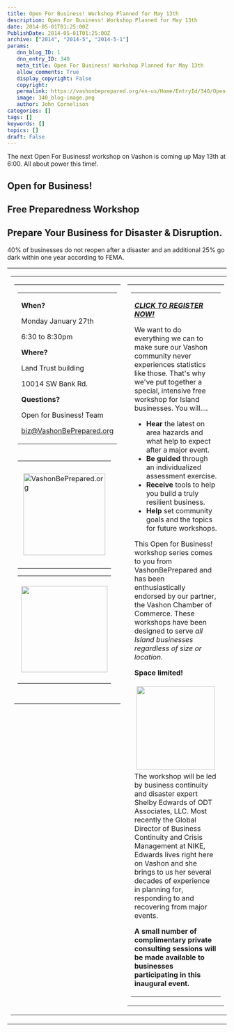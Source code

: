 ```yaml
---
title: Open For Business! Workshop Planned for May 13th
description: Open For Business! Workshop Planned for May 13th
date: 2014-05-01T01:25:00Z
PublishDate: 2014-05-01T01:25:00Z
archive: ["2014", "2014-5", "2014-5-1"]
params:
   dnn_blog_ID: 1
   dnn_entry_ID: 340
   meta_title: Open For Business! Workshop Planned for May 13th
   allow_comments: True
   display_copyright: False
   copyright: 
   permalink: https://vashonbeprepared.org/en-us/Home/EntryId/340/Open-For-Business-Workshop-Planned-for-May-13th
   image: 340_blog-image.png
   author: John Cornelison
categories: []
tags: []
keywords: []
topics: []
draft: False
---
```


<p>The next Open For Business! workshop on Vashon is coming up May 13th at 6:00. All about power this time!. </p>  <h2>Open for Business! </h2>  <h2>Free Preparedness Workshop</h2>  <h2>Prepare Your Business for Disaster &amp; Disruption. </h2>  <p>40% of businesses do not reopen after a disaster and an additional 25% go dark within one year according to FEMA.</p>  <table cellspacing="5" cellpadding="0" border="0"><tbody>     <tr>       <td>         <table cellspacing="7" cellpadding="0" border="0"><tbody>             <tr>               <td valign="top" width="175">                 <table cellspacing="0" cellpadding="0" border="0"><tbody>                     <tr>                       <td width="100%">                         <table cellspacing="0" cellpadding="0" border="0"><tbody>                             <tr>                               <td>                                 <p><strong>When?</strong></p>                                  <p>Monday January 27th</p>                                  <p>6:30 to 8:30pm</p>                                  <p><strong>Where?</strong></p>                                  <p>Land Trust building</p>                                  <p>10014 SW Bank Rd.</p>                                  <p><strong>Questions?</strong></p>                                  <p>Open for Business! Team</p>                                  <p><a href="mailto:biz@VashonBePrepared.org">biz@VashonBePrepared.org</a></p>                               </td>                             </tr>                           </tbody></table>                       </td>                     </tr>                      <tr>                       <td width="100%">                         <table cellspacing="0" cellpadding="0" border="0"><tbody>                             <tr>                               <td>                                 <p><img border="0" hspace="5" alt="VashonBePrepared.org" vspace="10" src="http://ih.constantcontact.com/fs128/1102033636586/img/68.jpg" width="188" /></p>                               </td>                             </tr>                           </tbody></table>                          <table cellspacing="0" cellpadding="0" border="0"><tbody>                             <tr>                               <td>                                 <p><img border="0" vspace="5" src="http://ih.constantcontact.com/fs128/1102033636586/img/69.jpg" width="198" /></p>                               </td>                             </tr>                           </tbody></table>                       </td>                     </tr>                      <tr>                       <td width="100%">&#160;</td>                     </tr>                   </tbody></table>               </td>                <td valign="top" width="425">                 <table cellspacing="0" cellpadding="0" border="0"><tbody>                     <tr>                       <td width="100%">                         <table cellspacing="0" cellpadding="0" border="0"><tbody>                             <tr>                               <td>                                 <p><strong><i><a href="http://r20.rs6.net/tn.jsp?f=001WjrvKo-jhq-46tdh8DGcAJxsyXEke-BqulvhPSrIRRhS5D-uH-33B-6_kF5Q_eI8tzl9hwrU6HRnwkRp7wvwmYQDffQoFJyX8x3k34A0_JGYdux4nG6QLMAn03IVN_lh8s1qtbHGoQmXOqB98FAEQTjKV8GbsJwVnTDEdUSzR4SIW0OT2_gX4q21q77YIUdGjI0wDvomDtzjJJk6SHj3x91NOrDKlolSYJIM92_exgWZoU7yXf1gWM-3neEnPQDkitIFgwoI29XO7UBi4YNuhQ==&amp;c=xX5UEocUlPqV94-kvDRVmFg3aVfuptyw7AwwV12dzbzFCzvU_2VOEg==&amp;ch=N5ecvaPmS0ZeoouOJkD9Vrviw5w6eqGTpYc510Ii_8Y3CVoghEOfCg==">CLICK TO REGISTER NOW!</a></i></strong></p>                                  <p>We want to do everything we can to make sure our Vashon community never experiences statistics like those. That's why we've put together a special, intensive free workshop for Island businesses. You will....</p>                                  <ul>                                   <li><strong>Hear</strong> the latest on area hazards and what help to expect after a major event. </li>                                    <li><strong>Be guided</strong> through an individualized assessment exercise. </li>                                    <li><strong>Receive</strong> tools to help you build a truly resilient business. </li>                                    <li><strong>Help</strong> set community goals and the topics for future workshops. </li>                                 </ul>                                  <p>This Open for Business! workshop series comes to you from VashonBePrepared and has been enthusiastically endorsed by our partner, the Vashon Chamber of Commerce. These workshops have been designed to serve <em>all Island businesses regardless of size or location.</em></p>                                  <p><strong>Space limited!</strong></p>                                  <p><img border="0" hspace="5" vspace="5" src="http://ih.constantcontact.com/fs128/1102033636586/img/72.jpg" width="180" align="left" height="192" />The workshop will be led by business continuity and disaster expert Shelby Edwards of ODT Associates, LLC. Most recently the Global Director of Business Continuity and Crisis Management at NIKE, Edwards lives right here on Vashon and she brings to us her several decades of experience in planning for, responding to and recovering from major events.</p>                                  <p><strong>A small number of complimentary private consulting sessions will be made available to businesses participating in this inaugural event.</strong></p>                               </td>                             </tr>                           </tbody></table>                       </td>                     </tr>                   </tbody></table>               </td>             </tr>           </tbody></table>       </td>     </tr>   </tbody></table>
